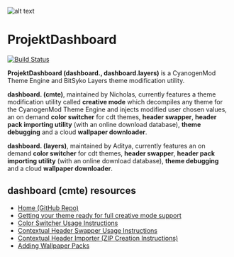 ![alt text][logo]

[logo]: http://i.imgur.com/fzK5HKl.jpg

# ProjektDashboard 
[![Build Status](https://travis-ci.org/nicholaschum/ProjektDashboard.svg?branch=cmte)](https://travis-ci.org/nicholaschum/ProjektDashboard)

**ProjektDashboard (dashboard., dashboard.layers)** is a CyanogenMod Theme Engine and BitSyko Layers theme modification utility. 

**dashboard. (cmte)**, maintained by Nicholas, currently features a theme modification utility called **creative mode** which decompiles any theme for the CyanogenMod Theme Engine and injects modified user chosen values, an on demand **color switcher** for cdt themes, **header swapper**, **header pack importing utility** (with an online download database), **theme debugging** and a cloud **wallpaper downloader**.

**dashboard. (layers)**, maintained by Aditya, currently features an on demand **color switcher** for cdt themes, **header swapper**, **header pack importing utility** (with an online download database), **theme debugging** and a cloud **wallpaper downloader**.


## dashboard (cmte) resources

* [Home (GitHub Repo)](https://github.com/nicholaschum/ProjektDashboard/)
* [Getting your theme ready for full creative mode support](https://github.com/nicholaschum/ProjektDashboard/wiki/(cmte)-Getting-your-theme-ready-for-full-creative-mode-support)
* [Color Switcher Usage Instructions](https://github.com/nicholaschum/ProjektDashboard/wiki/(cmte)-Color-Switcher-Instructions)
* [Contextual Header Swapper Usage Instructions](https://github.com/nicholaschum/ProjektDashboard/wiki/(cmte)-Contextual-Header-Swapper-Instructions)
* [Contextual Header Importer (ZIP Creation Instructions)](https://github.com/nicholaschum/ProjektDashboard/wiki/(cmte)-Contextual-Header-Importer-Instructions)
* [Adding Wallpaper Packs](https://github.com/nicholaschum/ProjektDashboard/wiki/(cmte)-Adding-wallpaper-packs)
